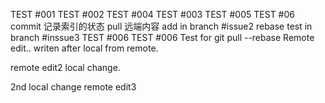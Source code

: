 TEST #001
TEST #002
TEST #004
TEST #003
TEST #005
TEST #06
commit 记录索引的状态
pull 远端内容
add in branch #issue2
rebase test in branch #inssue3
TEST #006
TEST #006
Test for git pull --rebase
Remote edit..
writen after local from remote.


remote edit2
local change.


2nd local change
remote edit3
